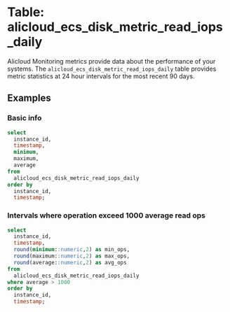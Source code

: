 # Table: alicloud_ecs_disk_metric_read_iops_daily

Alicloud Monitoring metrics provide data about the performance of your systems. The `alicloud_ecs_disk_metric_read_iops_daily` table provides metric statistics at 24 hour intervals for the most recent 90 days.

## Examples

### Basic info

```sql
select
  instance_id,
  timestamp,
  minimum,
  maximum,
  average
from
  alicloud_ecs_disk_metric_read_iops_daily
order by
  instance_id,
  timestamp;
```

### Intervals where operation exceed 1000 average read ops

```sql
select
  instance_id,
  timestamp,
  round(minimum::numeric,2) as min_ops,
  round(maximum::numeric,2) as max_ops,
  round(average::numeric,2) as avg_ops
from
  alicloud_ecs_disk_metric_read_iops_daily
where average > 1000
order by
  instance_id,
  timestamp;
```